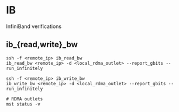 # IB

InfiniBand verifications

## ib_{read,write}_bw

```
ssh -f <remote_ip> ib_read_bw
ib_read_bw <remote_ip> -d <local_rdma_outlet> --report_gbits --run_infinitely

ssh -f <remote_ip> ib_write_bw
ib_write_bw <remote_ip> -d <local_rdma_outlet> --report_gbits --run_infinitely

# RDMA outlets
mst status -v
```
